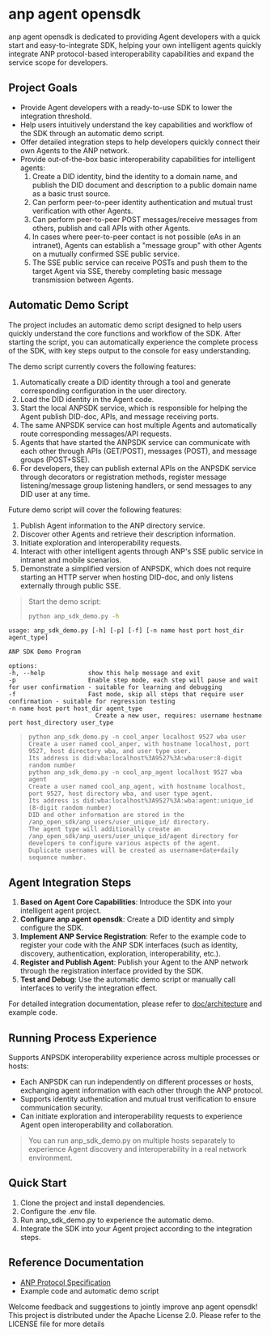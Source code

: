 # anp agent opensdk

anp agent opensdk is dedicated to providing Agent developers with a quick start and easy-to-integrate SDK, helping your own intelligent agents quickly integrate ANP protocol-based interoperability capabilities and expand the service scope for developers.

## Project Goals

- Provide Agent developers with a ready-to-use SDK to lower the integration threshold.
- Help users intuitively understand the key capabilities and workflow of the SDK through an automatic demo script.
- Offer detailed integration steps to help developers quickly connect their own Agents to the ANP network.
- Provide out-of-the-box basic interoperability capabilities for intelligent agents:
    1. Create a DID identity, bind the identity to a domain name, and publish the DID document and description to a public domain name as a basic trust source.
    2. Can perform peer-to-peer identity authentication and mutual trust verification with other Agents.
    3. Can perform peer-to-peer POST messages/receive messages from others, publish and call APIs with other Agents.
    4. In cases where peer-to-peer contact is not possible (eAs in an intranet), Agents can establish a "message group" with other Agents on a mutually confirmed SSE public service.
    5. The SSE public service can receive POSTs and push them to the target Agent via SSE, thereby completing basic message transmission between Agents.

## Automatic Demo Script

The project includes an automatic demo script designed to help users quickly understand the core functions and workflow of the SDK. After starting the script, you can automatically experience the complete process of the SDK, with key steps output to the console for easy understanding.

The demo script currently covers the following features:
1. Automatically create a DID identity through a tool and generate corresponding configuration in the user directory.
2. Load the DID identity in the Agent code.
3. Start the local ANPSDK service, which is responsible for helping the Agent publish DID-doc, APIs, and message receiving ports.
4. The same ANPSDK service can host multiple Agents and automatically route corresponding messages/API requests.
5. Agents that have started the ANPSDK service can communicate with each other through APIs (GET/POST), messages (POST), and message groups (POST+SSE).
6. For developers, they can publish external APIs on the ANPSDK service through decorators or registration methods, register message listening/message group listening handlers, or send messages to any DID user at any time.

Future demo script will cover the following features:
1. Publish Agent information to the ANP directory service.
2. Discover other Agents and retrieve their description information.
3. Initiate exploration and interoperability requests.
4. Interact with other intelligent agents through ANP's SSE public service in intranet and mobile scenarios.
5. Demonstrate a simplified version of ANPSDK, which does not require starting an HTTP server when hosting DID-doc, and only listens externally through public SSE.

> Start the demo script:
>
> ```bash
> python anp_sdk_demo.py -h

    usage: anp_sdk_demo.py [-h] [-p] [-f] [-n name host port host_dir agent_type]

    ANP SDK Demo Program

    options:
    -h, --help            show this help message and exit
    -p                    Enable step mode, each step will pause and wait for user confirmation - suitable for learning and debugging
    -f                    Fast mode, skip all steps that require user confirmation - suitable for regression testing
    -n name host port host_dir agent_type
                            Create a new user, requires: username hostname port host_directory user_type
> ```
> python anp_sdk_demo.py -n cool_anper localhost 9527 wba user
> Create a user named cool_anper, with hostname localhost, port 9527, host directory wba, and user type user.
> Its address is did:wba:localhost%3A9527%3A:wba:user:8-digit random number
> python anp_sdk_demo.py -n cool_anp_agent localhost 9527 wba agent
> Create a user named cool_anp_agent, with hostname localhost, port 9527, host directory wba, and user type agent.
> Its address is did:wba:localhost%3A9527%3A:wba:agent:unique_id (8-digit random number)
> DID and other information are stored in the /anp_open_sdk/anp_users/user_unique_id/ directory.
> The agent type will additionally create an /anp_open_sdk/anp_users/user_unique_id/agent directory for developers to configure various aspects of the agent.
> Duplicate usernames will be created as username+date+daily sequence number.



## Agent Integration Steps

1. **Based on Agent Core Capabilities**: Introduce the SDK into your intelligent agent project.
2. **Configure anp agent opensdk**: Create a DID identity and simply configure the SDK.
3. **Implement ANP Service Registration**: Refer to the example code to register your code with the ANP SDK interfaces (such as identity, discovery, authentication, exploration, interoperability, etc.).
4. **Register and Publish Agent**: Publish your Agent to the ANP network through the registration interface provided by the SDK.
5. **Test and Debug**: Use the automatic demo script or manually call interfaces to verify the integration effect.

For detailed integration documentation, please refer to [doc/architecture](doc/architecture/) and example code.

## Running Process Experience

Supports ANPSDK interoperability experience across multiple processes or hosts:

- Each ANPSDK can run independently on different processes or hosts, exchanging agent information with each other through the ANP protocol.
- Supports identity authentication and mutual trust verification to ensure communication security.
- Can initiate exploration and interoperability requests to experience Agent open interoperability and collaboration.

> You can run anp_sdk_demo.py on multiple hosts separately to experience Agent discovery and interoperability in a real network environment.



## Quick Start

1. Clone the project and install dependencies.
2. Configure the .env file.
3. Run anp_sdk_demo.py to experience the automatic demo.
4. Integrate the SDK into your Agent project according to the integration steps.

## Reference Documentation

- [ANP Protocol Specification](https://github.com/agent-network-protocol/AgentNetworkProtocol)
- Example code and automatic demo script

Welcome feedback and suggestions to jointly improve anp agent opensdk!
This project is distributed under the Apache License 2.0. Please refer to the LICENSE file for more details